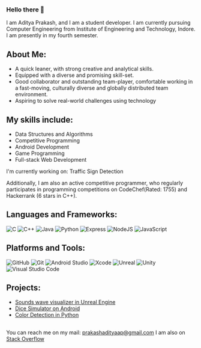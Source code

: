 ### Hello there 👋

I am Aditya Prakash, and I am a student developer. I am currently pursuing Computer Engineering from Institute of Engineering and Technology, Indore. I am presently in my fourth semester.

## About Me:
- A quick leaner, with strong creative and analytical skills.
- Equipped with a diverse and promising skill-set.
- Good collaborator and outstanding team-player, comfortable working in a fast-moving, culturally diverse and globally distributed team environment.
- Aspiring to solve real-world challenges using technology

## My skills include:
- Data Structures and Algorithms
- Competitive Programming
- Android Development
- Game Programming
- Full-stack Web Development

I'm currently working on: Traffic Sign Detection

Additionally, I am also an active competitive programmer, who regularly participates in programming competitions on CodeChef(Rated: 1755) and Hackerrank (6 stars in C++). 

## Languages and Frameworks:
![C](https://img.shields.io/badge/C-27338e?style=flat-square&logo=c&logoColor=white)
![C++](https://img.shields.io/badge/C++-649ad2?style=flat-square&logo=c%2B%2B&logoColor=white)
![Java](https://img.shields.io/badge/-Java-important?style=flat-square&logo=Java&logoColor=white)
![Python](https://img.shields.io/badge/Python-3776AB?style=flat-square&logo=Python&logoColor=white)
![Express](https://img.shields.io/badge/-Express-success?style=flat-square&logo=Express&logoColor=white)
![NodeJS](https://img.shields.io/badge/Node.js-fffff?style=flat-square&logo=Node.js&logoColor=fffff)
![JavaScript](https://img.shields.io/badge/Javascript-ffcb2c?style=flat-square&logo=Javascript&logoColor=white)

## Platforms and Tools:

![GitHub](https://img.shields.io/badge/GitHub-181717?style=flat-square&logo=github)
![Git](https://img.shields.io/badge/Git-F05032?style=flat-square&logo=Git&logoColor=white)
![Android Studio](https://img.shields.io/badge/Android_Studio-3DDC84?style=flat-square&logo=Android-Studio&logoColor=ffffff)
![Xcode](https://img.shields.io/badge/Xcode-007ACC?style=flat-square&logo=Xcode&logoColor=white)
![Unreal](https://img.shields.io/badge/Unreal-181717?style=flat-square&logo=Unreal-Engine&logoColor=white)
![Unity](https://img.shields.io/badge/Unity-202020?style=flat-square&logo=Unity&logoColor=white)
![Visual Studio Code](https://img.shields.io/badge/Visual_Studio_Code-007ACC?style=flat-square&logo=Visual-Studio-Code&logoColor=white)

## Projects:
- [Sounds wave visualizer in Unreal Engine](https://github.com/AdityaPrakash-26/SoundWaveVisualizer)
- [Dice Simulator on Android](https://github.com/AdityaPrakash-26/DiceApp)
- [Color Detection in Python](https://github.com/AdityaPrakash-26/ColorDetectionProject)
##

You can reach me on my mail: prakashadityaap@gmail.com
I am also on [Stack Overflow](https://stackoverflow.com/users/12034477/aditya-prakash)
